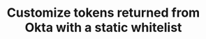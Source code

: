 ---
title: Customize tokens returned from Okta with a static whitelist
excerpt: Define Groups claims for tokens returned from Okta.
layout: Guides
sections:
 - overview
 - request-token-claim
 - static-whitelist
 - use-static-group-allowlist-org-as
 - use-static-group-allowlist-custom-as
 - next-steps
---